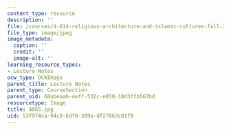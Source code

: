 ```yaml
---
content_type: resource
description: ''
file: /courses/4-614-religious-architecture-and-islamic-cultures-fall-2002/53f974ca94c8bdf8389adf27863c01f9_4065.jpg
file_type: image/jpeg
image_metadata:
  caption: ''
  credit: ''
  image-alt: ''
learning_resource_types:
- Lecture Notes
ocw_type: OCWImage
parent_title: Lecture Notes
parent_type: CourseSection
parent_uid: 68abeaab-4eff-532c-e858-18d3ffb567bd
resourcetype: Image
title: 4065.jpg
uid: 53f974ca-94c8-bdf8-389a-df27863c01f9
---
```

